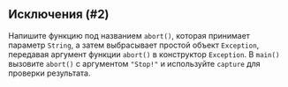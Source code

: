 ## Исключения (#2)

Напишите функцию под названием `abort()`, которая принимает параметр `String`, а затем выбрасывает простой объект `Exception`, передавая аргумент функции `abort()` в конструктор `Exception`. В `main()` вызовите `abort()` с аргументом `"Stop!"` и используйте `capture` для проверки результата.